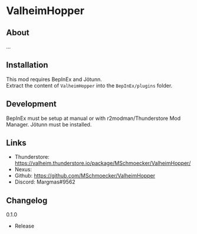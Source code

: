 # ValheimHopper

## About
...

## Installation
This mod requires BepInEx and Jötunn.\
Extract the content of `ValheimHopper` into the `BepInEx/plugins` folder.

## Development
BepInEx must be setup at manual or with r2modman/Thunderstore Mod Manager.
Jötunn must be installed.

## Links
- Thunderstore: https://valheim.thunderstore.io/package/MSchmoecker/ValheimHopper/
- Nexus:
- Github: https://github.com/MSchmoecker/ValheimHopper
- Discord: Margmas#9562

## Changelog
0.1.0
- Release
